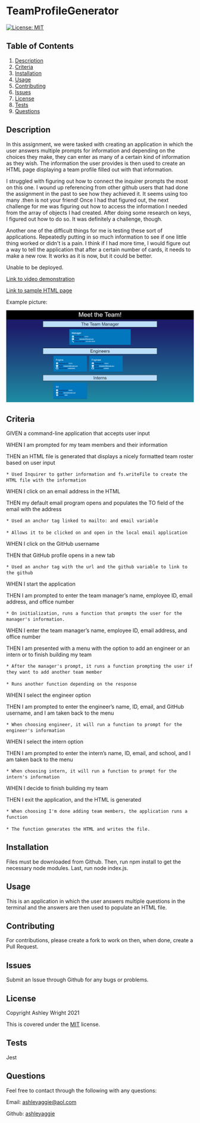 # TeamProfileGenerator

[![License: MIT](https://img.shields.io/badge/License-MIT-yellow.svg)](https://opensource.org/licenses/MIT)

## Table of Contents

1. [Description](#Description)
2. [Criteria](#Criteria)
3. [Installation](#Installation)
4. [Usage](#Usage)
5. [Contributing](#Contributing)
6. [Issues](#Issues)
7. [License](#License)
8. [Tests](#Tests)
9. [Questions](#Questions)

## Description

In this assignment, we were tasked with creating an application in which the user answers multiple prompts for information and depending on the choices they make, they can enter as many of a certain kind of information as they wish. The information the user provides is then used to create an HTML page displaying a team profile filled out with that information.

I struggled with figuring out how to connect the inquirer prompts the most on this one. I wound up referencing from other github users that had done the assignment in the past to see how they achieved it. It seems using too many .then is not your friend! Once I had that figured out, the next challenge for me was figuring out how to access the information I needed from the array of objects I had created. After doing some research on keys, I figured out how to do so. It was definitely a challenge, though.

Another one of the difficult things for me is testing these sort of applications. Repeatedly putting in so much information to see if one little thing worked or didn't is a pain. I think if I had more time, I would figure out a way to tell the application that after a certain number of cards, it needs to make a new row. It works as it is now, but it could be better.

Unable to be deployed.

[Link to video demonstration](https://drive.google.com/file/d/1dm17YhVTJs1on8KHUR1b8P7QOSK03mH9/view)

[Link to sample HTML page](./index-sample.html)

Example picture:

![Picture of example profile](./assets/images/generatedProfile.png)

## Criteria

GIVEN a command-line application that accepts user input

WHEN I am prompted for my team members and their information

THEN an HTML file is generated that displays a nicely formatted team roster based on user input

    * Used Inquirer to gather information and fs.writeFile to create the HTML file with the information

WHEN I click on an email address in the HTML

THEN my default email program opens and populates the TO field of the email with the address

    * Used an anchor tag linked to mailto: and email variable
    
    * Allows it to be clicked on and open in the local email application

WHEN I click on the GitHub username

THEN that GitHub profile opens in a new tab

    * Used an anchor tag with the url and the github variable to link to the github

WHEN I start the application

THEN I am prompted to enter the team manager’s name, employee ID, email address, and office number

    * On initialization, runs a function that prompts the user for the manager's information.

WHEN I enter the team manager’s name, employee ID, email address, and office number

THEN I am presented with a menu with the option to add an engineer or an intern or to finish building my team

    * After the manager's prompt, it runs a function prompting the user if they want to add another team member

    * Runs another function depending on the response

WHEN I select the engineer option

THEN I am prompted to enter the engineer’s name, ID, email, and GitHub username, and I am taken back to the menu

    * When choosing engineer, it will run a function to prompt for the engineer's information

WHEN I select the intern option

THEN I am prompted to enter the intern’s name, ID, email, and school, and I am taken back to the menu

    * When choosing intern, it will run a function to prompt for the intern's information

WHEN I decide to finish building my team

THEN I exit the application, and the HTML is generated

    * When choosing I'm done adding team members, the application runs a function
    
    * The function generates the HTML and writes the file.

## Installation

Files must be downloaded from Github. Then, run npm install to get the necessary node modules. Last, run node index.js.

## Usage

This is an application in which the user answers multiple questions in the terminal and the answers are then used to populate an HTML file.

## Contributing

For contributions, please create a fork to work on then, when done, create a Pull Request.

## Issues

Submit an Issue through Github for any bugs or problems.

## License

Copyright Ashley Wright 2021

This is covered under the <a href='https://opensource.org/licenses/MIT'>MIT</a> license.

## Tests

Jest

## Questions

Feel free to contact through the following with any questions:

Email: ashleyaggie@aol.com

Github: <a href='https://github.com/ashleyaggie'>ashleyaggie</a>